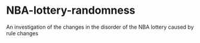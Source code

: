 # NBA-lottery-randomness
An investigation of the changes in the disorder of the NBA lottery caused by rule changes
